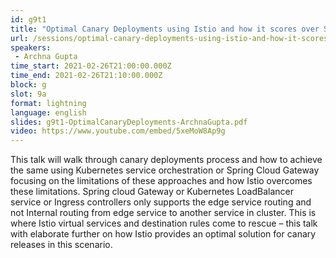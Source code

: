 ```yaml
---
id: g9t1
title: "Optimal Canary Deployments using Istio and how it scores over Spring Cloud and Kubernetes"
url: /sessions/optimal-canary-deployments-using-istio-and-how-it-scores-over-spring-cloud-and-kubernetes
speakers:
 - Archna Gupta
time_start: 2021-02-26T21:00:00.000Z
time_end: 2021-02-26T21:10:00.000Z
block: g
slot: 9a
format: lightning
language: english
slides: g9t1-OptimalCanaryDeployments-ArchnaGupta.pdf
video: https://www.youtube.com/embed/5xeMoW8Ap9g
---
```


This talk will walk through canary deployments process and how to achieve the same using Kubernetes service orchestration or Spring Cloud Gateway focusing on the limitations of these approaches and how Istio overcomes these limitations.
Spring cloud Gateway or Kubernetes LoadBalancer service or Ingress controllers only supports the edge service routing and not Internal routing from edge service to another service in cluster.
This is where Istio virtual services and destination rules come to rescue – this talk with elaborate further on how Istio provides an optimal solution for canary releases in this scenario.
